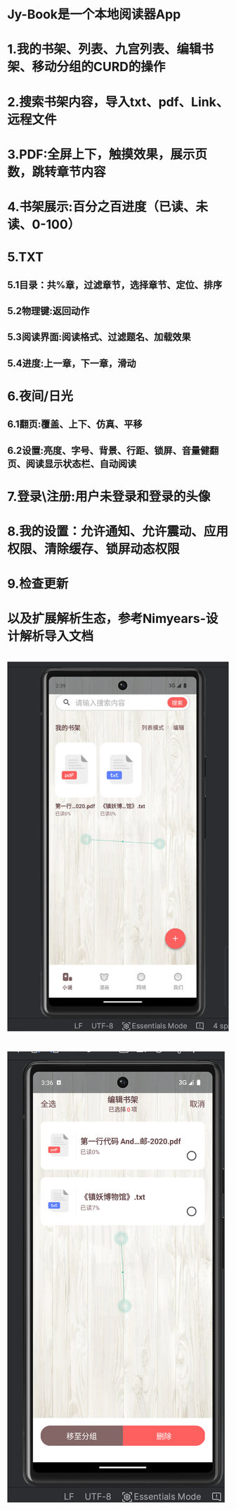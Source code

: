 # Jy-Book是一个本地阅读器App
# 1.我的书架、列表、九宫列表、编辑书架、移动分组的CURD的操作
# 2.搜索书架内容，导入txt、pdf、Link、远程文件
# 3.PDF:全屏上下，触摸效果，展示页数，跳转章节内容
# 4.书架展示:百分之百进度（已读、未读、0-100）
# 5.TXT
## 5.1目录：共%章，过滤章节，选择章节、定位、排序
## 5.2物理键:返回动作
## 5.3阅读界面:阅读格式、过滤题名、加载效果
## 5.4进度:上一章，下一章，滑动
# 6.夜间/日光
## 6.1翻页:覆盖、上下、仿真、平移
## 6.2设置:亮度、字号、背景、行距、锁屏、音量健翻页、阅读显示状态栏、自动阅读
# 7.登录\注册:用户未登录和登录的头像
# 8.我的设置：允许通知、允许震动、应用权限、清除缓存、锁屏动态权限
# 9.检查更新
# 以及扩展解析生态，参考Nimyears-设计解析导入文档

# ![Alt text](NoteHome.png)
# ![Alt text](BookShelf.png)

